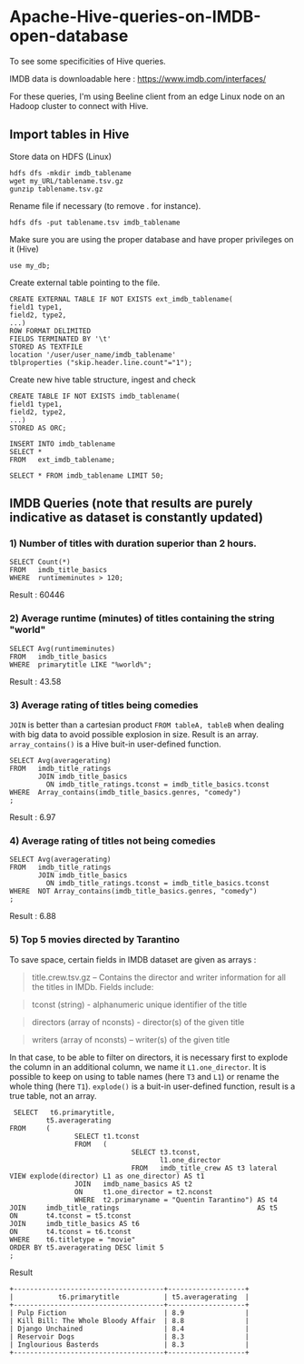 # Apache-Hive-queries-on-IMDB-open-database
To see some specificities of Hive queries.

IMDB data is downloadable here : https://www.imdb.com/interfaces/

For these queries, I'm using Beeline client from an edge Linux node on an Hadoop cluster to connect with Hive.

## Import tables in Hive

Store data on HDFS (Linux)

```
hdfs dfs -mkdir imdb_tablename
wget my_URL/tablename.tsv.gz
gunzip tablename.tsv.gz
```
Rename file if necessary (to remove . for instance).
```
hdfs dfs -put tablename.tsv imdb_tablename
```

Make sure you are using the proper database and have proper privileges on it (Hive)
```
use my_db;
```
Create external table pointing to the file.
```
CREATE EXTERNAL TABLE IF NOT EXISTS ext_imdb_tablename(
field1 type1,
field2, type2,
...)
ROW FORMAT DELIMITED
FIELDS TERMINATED BY '\t'
STORED AS TEXTFILE
location '/user/user_name/imdb_tablename'
tblproperties ("skip.header.line.count"="1");
```
Create new hive table structure, ingest and check
```
CREATE TABLE IF NOT EXISTS imdb_tablename(
field1 type1,
field2, type2,
...)
STORED AS ORC;

INSERT INTO imdb_tablename
SELECT *
FROM   ext_imdb_tablename;  

SELECT * FROM imdb_tablename LIMIT 50;
```

## IMDB Queries (note that results are purely indicative as dataset is constantly updated)

### 1) Number of titles with duration superior than 2 hours.
```
SELECT Count(*)
FROM   imdb_title_basics
WHERE  runtimeminutes > 120;  
```
Result : 60446

### 2) Average runtime (minutes) of titles containing the string "world"
```
SELECT Avg(runtimeminutes)
FROM   imdb_title_basics
WHERE  primarytitle LIKE "%world%";  
```
Result : 43.58

### 3) Average rating of titles being comedies
`JOIN` is better than a cartesian product `FROM tableA, tableB` when dealing with big data to avoid possible explosion in size. Result is an array. `array_contains()` is a Hive buit-in user-defined function.
```
SELECT Avg(averagerating)
FROM   imdb_title_ratings
       JOIN imdb_title_basics
         ON imdb_title_ratings.tconst = imdb_title_basics.tconst
WHERE  Array_contains(imdb_title_basics.genres, "comedy")  
;
```
Result : 6.97

### 4) Average rating of titles not being comedies
```
SELECT Avg(averagerating)
FROM   imdb_title_ratings
       JOIN imdb_title_basics
         ON imdb_title_ratings.tconst = imdb_title_basics.tconst
WHERE  NOT Array_contains(imdb_title_basics.genres, "comedy")
;
```
Result : 6.88

### 5) Top 5 movies directed by Tarantino
To save space, certain fields in IMDB dataset are given as arrays :

> title.crew.tsv.gz – Contains the director and writer information for all the titles in IMDb. Fields include:

> tconst (string) - alphanumeric unique identifier of the title

> directors (array of nconsts) - director(s) of the given title

> writers (array of nconsts) – writer(s) of the given title

In that case, to be able to filter on directors, it is necessary first to explode the column in an additional column, we name it `L1.one_director`. It is possible to keep on using to table names (here `T3` and `L1`) or rename the whole thing (here `T1`). `explode()` is a buit-in user-defined function, result is a true table, not an array. 

```
 SELECT   t6.primarytitle,
         t5.averagerating
FROM     (
                SELECT t1.tconst
                FROM   (
                              SELECT t3.tconst,
                                     l1.one_director
                              FROM   imdb_title_crew AS t3 lateral VIEW explode(director) L1 as one_director) AS t1
                JOIN   imdb_name_basics AS t2
                ON     t1.one_director = t2.nconst
                WHERE  t2.primaryname = "Quentin Tarantino") AS t4
JOIN     imdb_title_ratings                                  AS t5
ON       t4.tconst = t5.tconst
JOIN     imdb_title_basics AS t6
ON       t4.tconst = t6.tconst
WHERE    t6.titletype = "movie"
ORDER BY t5.averagerating DESC limit 5 
;
```
Result
```
+-------------------------------------+-------------------+
|           t6.primarytitle           | t5.averagerating  |
+-------------------------------------+-------------------+
| Pulp Fiction                        | 8.9               |
| Kill Bill: The Whole Bloody Affair  | 8.8               |
| Django Unchained                    | 8.4               |
| Reservoir Dogs                      | 8.3               |
| Inglourious Basterds                | 8.3               |
+-------------------------------------+-------------------+
```
